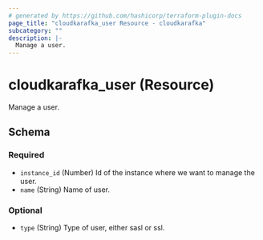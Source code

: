 ```yaml
---
# generated by https://github.com/hashicorp/terraform-plugin-docs
page_title: "cloudkarafka_user Resource - cloudkarafka"
subcategory: ""
description: |-
  Manage a user.
---
```


# cloudkarafka_user (Resource)

Manage a user.



<!-- schema generated by tfplugindocs -->
## Schema

### Required

- `instance_id` (Number) Id of the instance where we want to manage the user.
- `name` (String) Name of user.

### Optional

- `type` (String) Type of user, either sasl or ssl.



